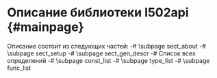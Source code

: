 Описание библиотеки l502api {#mainpage}
============
Описание состоит из следующих частей:
-# \subpage sect_about
-# \subpage sect_setup
-# \subpage sect_gen_descr
-# Список всех определений
    -# \subpage const_list
    -# \subpage type_list
    -# \subpage func_list

